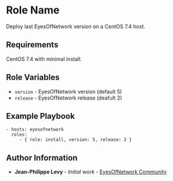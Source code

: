 Role Name
=========

Deploy last EyesOfNetwork version on a CentOS 7.4 host.

Requirements
------------

CentOS 7.4 with minimal install.

Role Variables
--------------

* `version` - EyesOfNetwork version (default 5)
* `release` - EyesOfNetwork release (deafult 2)

Example Playbook
----------------

    - hosts: eyesofnetwork
      roles:
         - { role: install, version: 5, release: 2 }

Author Information
------------------

* **Jean-Philippe Levy** - *Initial work* - [EyesOfNetwork Community](https://github.com/eyesofnetworkcommunity)
